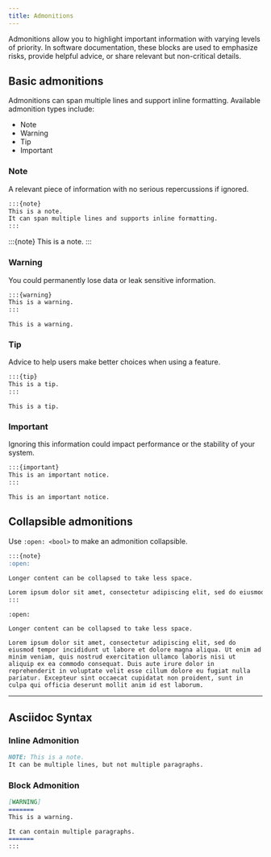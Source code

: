 ```yaml
---
title: Admonitions
---
```


Admonitions allow you to highlight important information with varying levels of priority. In software documentation, these blocks are used to emphasize risks, provide helpful advice, or share relevant but non-critical details.

## Basic admonitions

Admonitions can span multiple lines and support inline formatting.
Available admonition types include:

- Note
- Warning
- Tip
- Important

### Note

A relevant piece of information with no serious repercussions if ignored.

```markdown
:::{note}
This is a note.
It can span multiple lines and supports inline formatting.
:::
```

:::{note}
This is a note.
:::

### Warning

You could permanently lose data or leak sensitive information.

```markdown
:::{warning}
This is a warning.
:::
```

```{warning}
This is a warning.
```

### Tip

Advice to help users make better choices when using a feature.

```markdown
:::{tip}
This is a tip.
:::
```

```{tip}
This is a tip.
```

### Important

Ignoring this information could impact performance or the stability of your system.

```markdown
:::{important}
This is an important notice.
:::
```

```{important}
This is an important notice.
```

## Collapsible admonitions

Use `:open: <bool>` to make an admonition collapsible.

```markdown
:::{note}
:open:

Longer content can be collapsed to take less space.

Lorem ipsum dolor sit amet, consectetur adipiscing elit, sed do eiusmod tempor incididunt ut labore et dolore magna aliqua. Ut enim ad minim veniam, quis nostrud exercitation ullamco laboris nisi ut aliquip ex ea commodo consequat. Duis aute irure dolor in reprehenderit in voluptate velit esse cillum dolore eu fugiat nulla pariatur. Excepteur sint occaecat cupidatat non proident, sunt in culpa qui officia deserunt mollit anim id est laborum.
:::
```

```{note}
:open:

Longer content can be collapsed to take less space.

Lorem ipsum dolor sit amet, consectetur adipiscing elit, sed do eiusmod tempor incididunt ut labore et dolore magna aliqua. Ut enim ad minim veniam, quis nostrud exercitation ullamco laboris nisi ut aliquip ex ea commodo consequat. Duis aute irure dolor in reprehenderit in voluptate velit esse cillum dolore eu fugiat nulla pariatur. Excepteur sint occaecat cupidatat non proident, sunt in culpa qui officia deserunt mollit anim id est laborum.
```

---

## Asciidoc Syntax

### Inline Admonition

```markdown
NOTE: This is a note.
It can be multiple lines, but not multiple paragraphs.
```

### Block Admonition

```markdown
[WARNING]
=======
This is a warning.

It can contain multiple paragraphs.
=======
:::
```
